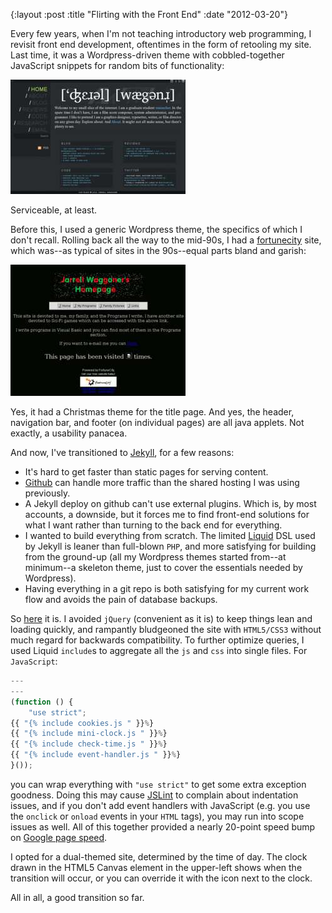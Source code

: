 {:layout :post
 :title "Flirting with the Front End"
 :date "2012-03-20"}

Every few years, when I'm not teaching introductory web programming, I
revisit front end development, oftentimes in the form of retooling my
site.  Last time, it was a Wordpress-driven theme with
cobbled-together JavaScript snippets for random bits of functionality:

[<img src="/img/posts/flirting-with-the-front-end/thumb/old-site.jpg" alt="Old Site" width="280" height="183" />](/img/posts/flirting-with-the-front-end/old-site.png)

Serviceable, at least.

Before this, I used a generic Wordpress theme, the specifics of which
I don't recall.  Rolling back all the way to the mid-90s, I had a
[fortunecity][1] site, which was--as typical of sites in the
90s--equal parts bland and garish:

[<img src="/img/posts/flirting-with-the-front-end/thumb/older-site.jpg" alt="Old Site" width="280" height="210" />](/img/posts/flirting-with-the-front-end/older-site.png)

Yes, it had a Christmas theme for the title page. And yes, the header,
navigation bar, and footer (on individual pages) are all java applets.
Not exactly, a usability panacea.

And now, I've transitioned to [Jekyll][2], for a few reasons:

- It's hard to get faster than static pages for serving content.
- [Github][3] can handle more traffic than the shared hosting I was
  using previously.
- A Jekyll deploy on github can't use external plugins.  Which is, by
  most accounts, a downside, but it forces me to find front-end
  solutions for what I want rather than turning to the back end for
  everything.
- I wanted to build everything from scratch.  The limited [Liquid][4]
  DSL used by Jekyll is leaner than full-blown `PHP`, and more
  satisfying for building from the ground-up (all my Wordpress themes
  started from--at minimum--a skeleton theme, just to cover the
  essentials needed by Wordpress).
- Having everything in a git repo is both satisfying for my current
  work flow and avoids the pain of database backups.

So [here][5] it is.  I avoided `jQuery` (convenient as it is) to keep
things lean and loading quickly, and rampantly bludgeoned the site with
`HTML5/CSS3` without much regard for backwards compatibility.  To
further optimize queries, I used Liquid `include`s to aggregate all
the `js` and `css` into single files.  For `JavaScript`:

```javascript
---
---
(function () {
    "use strict";
{{ "{% include cookies.js " }}%}
{{ "{% include mini-clock.js " }}%}
{{ "{% include check-time.js " }}%}
{{ "{% include event-handler.js " }}%}
}());
```

you can wrap everything with `"use strict"` to get some extra
exception goodness.  Doing this may cause [JSLint][6] to complain
about indentation issues, and if you don't add event handlers with
JavaScript (e.g. you use the `onclick` or `onload` events in your
`HTML` tags), you may run into scope issues as well.  All of this
together provided a nearly 20-point speed bump on
[Google page speed][7].

I opted for a dual-themed site, determined by the time of day.  The
clock drawn in the HTML5 Canvas element in the upper-left shows when
the transition will occur, or you can override it with the icon next
to the clock.

All in all, a good transition so far.

[1]: http://www.fortunecity.com
[2]: https://github.com/mojombo/jekyll
[3]: https://github.com/
[4]: https://shopify.github.io/liquid/
[5]: https://github.com/malloc47/malloc47.github.com
[6]: https://www.jslint.com/
[7]: https://developers.google.com/pagespeed/
